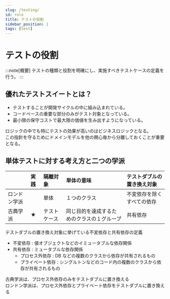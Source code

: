 ```yaml
---
slug: /testing/
id: role
title: テストの役割
sidebar_position: 1
tags: [test]
---
```


# テストの役割

:::note[概要]
テストの種類と役割を明確にし、実施すべきテストケースの定義を行う。
:::

## 優れたテストスイートとは？

- テストすることが開発サイクルの中に組み込まれている。
- コードベースの重要な部分のみがテスト対象となっている。
- 最小限の保守コストで最大限の価値を生み出すようになっている。

ロジックの中でも特にテストの効果が高いのはビジネスロジックとなる。  
この指針を守るためにドメインモデルを他の関心毎から分離しておくことが重要となる。

## 単体テストに対する考え方と二つの学派

|              | 実践 | 隔離対象     | 単体の意味                                 | テストダブルの置き換え対象 |
| :----------- | :--- | :----------- | :----------------------------------------- | :------------------------- |
| ロンドン学派 |      | 単体         | １つのクラス                               | 不変依存を除くすべての依存 |
| 古典学派     | ★    | テストケース | 同じ目的を達成するためのクラスの１グループ | 共有依存                   |

テストダブルの置き換え対象に挙げている不変依存と共有依存の定義

- 不変依存 : 値オブジェクトなどのイミュータブルな依存関係
- 共有依存 : ミュータブルな依存関係
  - プロセス外依存 : DB などの複数のクラスから依存が共有されるもの
  - プライベート依存 : シングルトンなどのコード内の複数のクラスから依存が共有されるもの

古典学派は、プロセス外依存のみをテストダブルに置き換える  
ロンドン学派は、プロセス外依存とプライベート依存をテストダブルに置き換える
